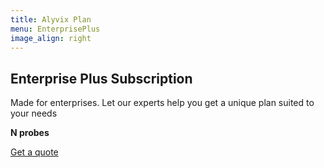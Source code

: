 ```yaml
---
title: Alyvix Plan
menu: EnterprisePlus
image_align: right
---
```


## **Enterprise Plus** Subscription
Made for enterprises. Let our experts help you get a unique plan suited to your needs

**N probes**

[Get a quote](mailto:info@alyvix.com?classes=btn,btn-primary,btn-lg&target=_blank)

